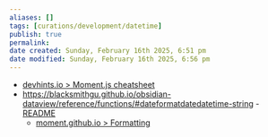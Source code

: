 ```yaml
---
aliases: []
tags: [curations/development/datetime]
publish: true
permalink: 
date created: Sunday, February 16th 2025, 6:51 pm
date modified: Sunday, February 16th 2025, 6:56 pm
---
```


- [devhints.io > Moment.js cheatsheet](https://devhints.io/moment)
- https://blacksmithgu.github.io/obsidian-dataview/reference/functions/#dateformatdatedatetime-string - [README](../../README.md)
	- [moment.github.io > Formatting](https://moment.github.io/luxon/#/formatting?id=table-of-tokens)